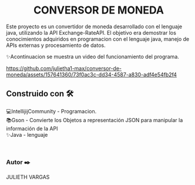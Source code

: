 <h1 align="center">CONVERSOR DE MONEDA</h1>
<P>Este proyecto es un convertidor de moneda desarrollado con el lenguaje java, utilizando la API Exchange-RateAPI. El objetivo era demostrar los conocimientos adquiridos en programacion con el lenguaje java, manejo de APIs externas y procesamiento de datos.  </P>

<P>✨Acontinuacion se muestra un video del funcionamiento del programa.</P>

https://github.com/julietha1-max/conversor-de-moneda/assets/157641360/73f0ac3c-dd34-4587-a830-adf4e54fb2f4

<h2>Construido con 🛠️ </h2>
<p>💻IntellijijCommunity - Programacion.<br>
   📚Gson - Convierte los Objetos a representación JSON para manipular la información de la API <br>
   ✨Java - lenguaje </p><br>

   <h3>Autor ✒️</h3>
   <p>JULIETH VARGAS</p>

